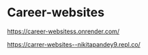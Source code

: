 # Career-websites
https://career-websitess.onrender.com/

https://carrer-websites--nikitapandey9.repl.co/
